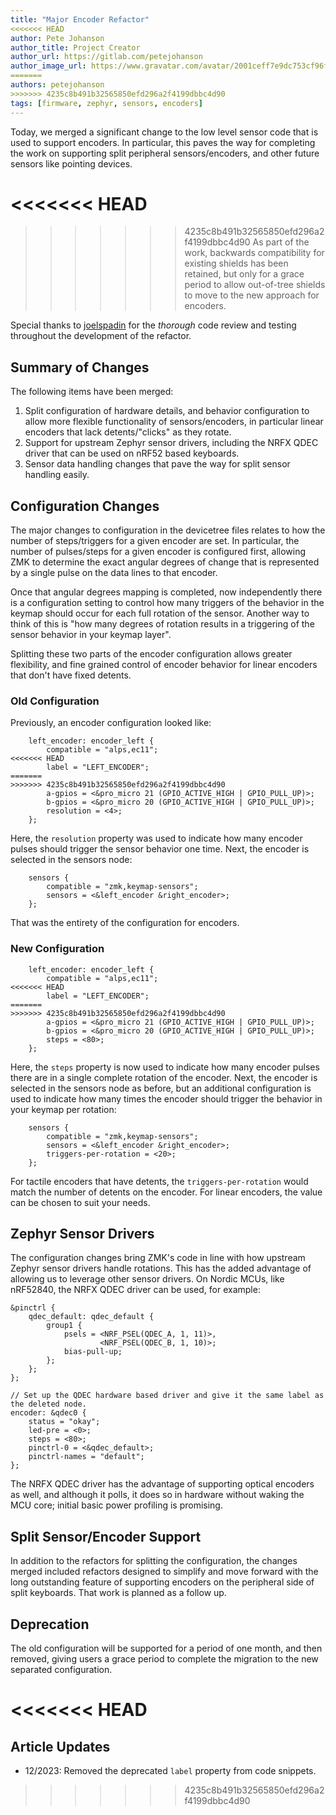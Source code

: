 ```yaml
---
title: "Major Encoder Refactor"
<<<<<<< HEAD
author: Pete Johanson
author_title: Project Creator
author_url: https://gitlab.com/petejohanson
author_image_url: https://www.gravatar.com/avatar/2001ceff7e9dc753cf96fcb2e6f41110
=======
authors: petejohanson
>>>>>>> 4235c8b491b32565850efd296a2f4199dbbc4d90
tags: [firmware, zephyr, sensors, encoders]
---
```


Today, we merged a significant change to the low level sensor code that is used to support encoders. In particular,
this paves the way for completing the work on supporting split peripheral sensors/encoders, and other future sensors
like pointing devices.

<<<<<<< HEAD
=======
<!-- truncate -->

>>>>>>> 4235c8b491b32565850efd296a2f4199dbbc4d90
As part of the work, backwards compatibility for existing shields has been retained, but only for a grace period to allow out-of-tree shields to move to the new approach for encoders.

Special thanks to [joelspadin] for the _thorough_ code review and testing throughout the development of the refactor.

## Summary of Changes

The following items have been merged:

1. Split configuration of hardware details, and behavior configuration to allow more flexible functionality of sensors/encoders, in particular linear encoders that lack detents/"clicks" as they rotate.
2. Support for upstream Zephyr sensor drivers, including the NRFX QDEC driver that can be used on nRF52 based keyboards.
3. Sensor data handling changes that pave the way for split sensor handling easily.

## Configuration Changes

The major changes to configuration in the devicetree files relates to how the number of steps/triggers for a given encoder are set. In particular, the number of pulses/steps for a given encoder is configured first, allowing ZMK to determine the exact angular degrees of change that is represented by a single pulse on the data lines to that encoder.

Once that angular degrees mapping is completed, now independently there is a configuration setting to control how many triggers of the behavior in the keymap should occur for each full rotation of the sensor. Another way to think of this is "how many degrees of rotation results in a triggering of the sensor behavior in your keymap layer".

Splitting these two parts of the encoder configuration allows greater flexibility, and fine grained control of encoder behavior for linear encoders that don't have fixed detents.

### Old Configuration

Previously, an encoder configuration looked like:

```dts
    left_encoder: encoder_left {
        compatible = "alps,ec11";
<<<<<<< HEAD
        label = "LEFT_ENCODER";
=======
>>>>>>> 4235c8b491b32565850efd296a2f4199dbbc4d90
        a-gpios = <&pro_micro 21 (GPIO_ACTIVE_HIGH | GPIO_PULL_UP)>;
        b-gpios = <&pro_micro 20 (GPIO_ACTIVE_HIGH | GPIO_PULL_UP)>;
        resolution = <4>;
    };
```

Here, the `resolution` property was used to indicate how many encoder pulses should trigger the sensor behavior one time. Next, the encoder is selected in the sensors node:

```dts
    sensors {
        compatible = "zmk,keymap-sensors";
        sensors = <&left_encoder &right_encoder>;
    };
```

That was the entirety of the configuration for encoders.

### New Configuration

```dts
    left_encoder: encoder_left {
        compatible = "alps,ec11";
<<<<<<< HEAD
        label = "LEFT_ENCODER";
=======
>>>>>>> 4235c8b491b32565850efd296a2f4199dbbc4d90
        a-gpios = <&pro_micro 21 (GPIO_ACTIVE_HIGH | GPIO_PULL_UP)>;
        b-gpios = <&pro_micro 20 (GPIO_ACTIVE_HIGH | GPIO_PULL_UP)>;
        steps = <80>;
    };
```

Here, the `steps` property is now used to indicate how many encoder pulses there are in a single complete rotation of the encoder. Next, the encoder is selected in the sensors node as before, but an additional configuration is used to indicate how many times the encoder should trigger the behavior in your keymap per rotation:

```dts
    sensors {
        compatible = "zmk,keymap-sensors";
        sensors = <&left_encoder &right_encoder>;
        triggers-per-rotation = <20>;
    };
```

For tactile encoders that have detents, the `triggers-per-rotation` would match the number of detents on the encoder. For linear encoders, the value can be chosen to suit your needs.

## Zephyr Sensor Drivers

The configuration changes bring ZMK's code in line with how upstream Zephyr sensor drivers handle rotations. This has the added advantage of allowing us to leverage other sensor drivers. On Nordic MCUs, like nRF52840, the NRFX QDEC driver can be used, for example:

```dts
&pinctrl {
    qdec_default: qdec_default {
        group1 {
            psels = <NRF_PSEL(QDEC_A, 1, 11)>,
                    <NRF_PSEL(QDEC_B, 1, 10)>;
            bias-pull-up;
        };
    };
};

// Set up the QDEC hardware based driver and give it the same label as the deleted node.
encoder: &qdec0 {
    status = "okay";
    led-pre = <0>;
    steps = <80>;
    pinctrl-0 = <&qdec_default>;
    pinctrl-names = "default";
};
```

The NRFX QDEC driver has the advantage of supporting optical encoders as well, and although it polls, it does so in hardware without waking the MCU core; initial basic power profiling is promising.

## Split Sensor/Encoder Support

In addition to the refactors for splitting the configuration, the changes merged included refactors designed to simplify and move forward with the long outstanding feature of supporting encoders on the peripheral side of split keyboards. That work is planned as a follow up.

## Deprecation

The old configuration will be supported for a period of one month, and then removed, giving users a grace period to complete the migration to the new separated configuration.

[petejohanson]: https://github.com/petejohanson
[joelspadin]: https://github.com/joelspadin
<<<<<<< HEAD
=======

## Article Updates

- 12/2023: Removed the deprecated `label` property from code snippets.
>>>>>>> 4235c8b491b32565850efd296a2f4199dbbc4d90
